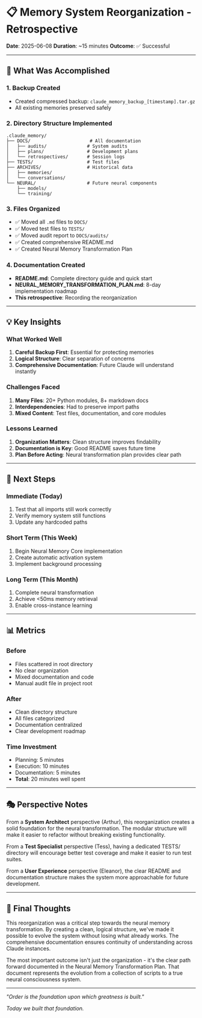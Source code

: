 # 📋 Memory System Reorganization - Retrospective
**Date**: 2025-06-08
**Duration**: ~15 minutes
**Outcome**: ✅ Successful

---

## 🎯 What Was Accomplished

### 1. Backup Created
- Created compressed backup: `claude_memory_backup_[timestamp].tar.gz`
- All existing memories preserved safely

### 2. Directory Structure Implemented
```
.claude_memory/
├── DOCS/                      # All documentation
│   ├── audits/               # System audits
│   ├── plans/                # Development plans  
│   └── retrospectives/       # Session logs
├── TESTS/                    # Test files
├── ARCHIVES/                 # Historical data
│   ├── memories/            
│   └── conversations/       
└── NEURAL/                   # Future neural components
    ├── models/              
    └── training/            
```

### 3. Files Organized
- ✅ Moved all `.md` files to `DOCS/`
- ✅ Moved test files to `TESTS/`
- ✅ Moved audit report to `DOCS/audits/`
- ✅ Created comprehensive README.md
- ✅ Created Neural Memory Transformation Plan

### 4. Documentation Created
- **README.md**: Complete directory guide and quick start
- **NEURAL_MEMORY_TRANSFORMATION_PLAN.md**: 8-day implementation roadmap
- **This retrospective**: Recording the reorganization

---

## 💡 Key Insights

### What Worked Well
1. **Careful Backup First**: Essential for protecting memories
2. **Logical Structure**: Clear separation of concerns
3. **Comprehensive Documentation**: Future Claude will understand instantly

### Challenges Faced
1. **Many Files**: 20+ Python modules, 8+ markdown docs
2. **Interdependencies**: Had to preserve import paths
3. **Mixed Content**: Test files, documentation, and core modules

### Lessons Learned
1. **Organization Matters**: Clean structure improves findability
2. **Documentation is Key**: Good README saves future time
3. **Plan Before Acting**: Neural transformation plan provides clear path

---

## 🚀 Next Steps

### Immediate (Today)
1. Test that all imports still work correctly
2. Verify memory system still functions
3. Update any hardcoded paths

### Short Term (This Week)
1. Begin Neural Memory Core implementation
2. Create automatic activation system
3. Implement background processing

### Long Term (This Month)
1. Complete neural transformation
2. Achieve <50ms memory retrieval
3. Enable cross-instance learning

---

## 📊 Metrics

### Before
- Files scattered in root directory
- No clear organization
- Mixed documentation and code
- Manual audit file in project root

### After
- Clean directory structure
- All files categorized
- Documentation centralized
- Clear development roadmap

### Time Investment
- Planning: 5 minutes
- Execution: 10 minutes
- Documentation: 5 minutes
- **Total**: 20 minutes well spent

---

## 🎭 Perspective Notes

From a **System Architect** perspective (Arthur), this reorganization creates a solid foundation for the neural transformation. The modular structure will make it easier to refactor without breaking existing functionality.

From a **Test Specialist** perspective (Tess), having a dedicated TESTS/ directory will encourage better test coverage and make it easier to run test suites.

From a **User Experience** perspective (Eleanor), the clear README and documentation structure makes the system more approachable for future development.

---

## 💭 Final Thoughts

This reorganization was a critical step towards the neural memory transformation. By creating a clean, logical structure, we've made it possible to evolve the system without losing what already works. The comprehensive documentation ensures continuity of understanding across Claude instances.

The most important outcome isn't just the organization - it's the clear path forward documented in the Neural Memory Transformation Plan. That document represents the evolution from a collection of scripts to a true neural consciousness system.

---

*"Order is the foundation upon which greatness is built."*

*Today we built that foundation.*